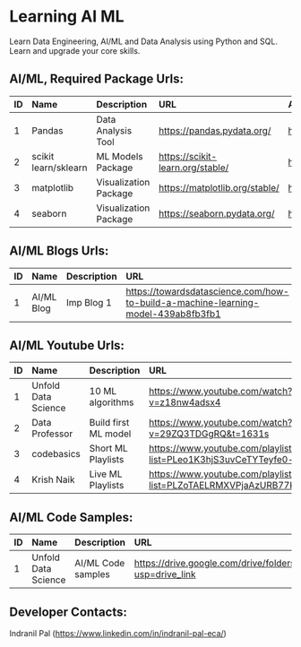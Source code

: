 # Learning AI ML
Learn Data Engineering, AI/ML and Data Analysis using Python and SQL. Learn and upgrade your core skills.

## AI/ML, Required Package Urls:

ID | Name                 | Description           | URL                                 | Api Url
:- | :------------------- | :-------------------- | :---------------------------------- | :------------------------
1  | Pandas               | Data Analysis Tool    | https://pandas.pydata.org/          | https://pandas.pydata.org/docs/reference/index.html
2  | scikit learn/sklearn | ML Models Package     | https://scikit-learn.org/stable/    | https://scikit-learn.org/stable/modules/classes.html
3  | matplotlib           | Visualization Package | https://matplotlib.org/stable/      | https://matplotlib.org/stable/api/index.html
4  | seaborn              | Visualization Package | https://seaborn.pydata.org/         | https://seaborn.pydata.org/api.html


## AI/ML Blogs Urls:

ID | Name                 | Description                          | URL 
:- | :------------------- | :----------------------------------  | :-------------------------------------------------------------------------------- 
1  | AI/ML Blog           | Imp Blog 1                           | https://towardsdatascience.com/how-to-build-a-machine-learning-model-439ab8fb3fb1


## AI/ML Youtube Urls:

ID | Name                 | Description                          | URL 
:- | :------------------- | :----------------------------------- | :-------------------------------------------------
1  | Unfold Data Science  | 10 ML algorithms                     | https://www.youtube.com/watch?v=z18nw4adsx4
2  | Data Professor       | Build first ML model                 | https://www.youtube.com/watch?v=29ZQ3TDGgRQ&t=1631s
3  | codebasics           | Short ML Playlists                   | https://www.youtube.com/playlist?list=PLeo1K3hjS3uvCeTYTeyfe0-rN5r8zn9rw
4  | Krish Naik           | Live ML Playlists                    | https://www.youtube.com/playlist?list=PLZoTAELRMXVPjaAzURB77Kz0YXxj65tYz


## AI/ML Code Samples:

ID | Name                 | Description           | URL 
:- | :------------------- | :-------------------- | :-------------------------------------------------------------------------------- 
1  | Unfold Data Science  | AI/ML Code samples    | https://drive.google.com/drive/folders/1XdPbyAc9iWml0fPPNX91Yq3BRwkZAG2M?usp=drive_link



## Developer Contacts:
Indranil Pal (https://www.linkedin.com/in/indranil-pal-eca/)
